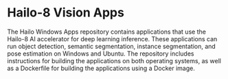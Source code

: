 # Hailo-8 Vision Apps

The Hailo Windows Apps repository contains applications that use the Hailo-8 AI accelerator for deep learning inference. These applications can run object detection, semantic segmentation, instance segmentation, and pose estimation on Windows and Ubuntu. The repository includes instructions for building the applications on both operating systems, as well as a Dockerfile for building the applications using a Docker image.

